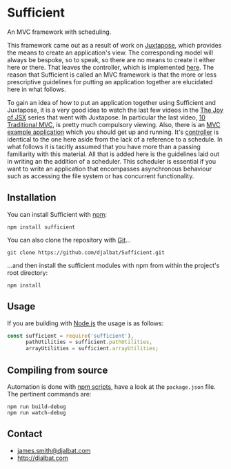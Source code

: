 # Sufficient

An MVC framework with scheduling.

This framework came out as a result of work on [Juxtapose](https://github.com/djalbat/Juxtapose), which provides the means to create an application's view. The corresponding model will always be bespoke, so to speak, so there are no means to create it either here or there. That leaves the controller, which is implemented [here](https://github.com/djalbat/Sufficient/blob/master/es6/controller.js). The reason that Sufficient is called an MVC framework is that the more or less prescriptive guidelines for putting an application together are elucidated here in what follows.
 
To gain an idea of how to put an application together using Sufficient and Juxtapose, it is a very good idea to watch the last few videos in the [The Joy of JSX](https://vimeo.com/album/4562013) series that went with Juxtapose. In particular the last video, [10 Traditional MVC](https://vimeo.com/album/4562013/video/227405572), is pretty much compulsory viewing. Also, there is an [MVC example application](https://github.com/djalbat/Juxtapose/blob/master/es6/examples/mvcApp.js) which you should get up and running. It's [controller](https://github.com/djalbat/Juxtapose/blob/master/es6/examples/mvcApp/controller.js) is identical to the one here aside from the lack of a reference to a schedule. In what follows it is tacitly assumed that you have more than a passing familiarity with this material. All that is added here is the guidelines laid out in writing an the addition of a scheduler. This scheduler is essential if you want to write an application that encompasses asynchronous behaviour such as accessing the file system or has concurrent functionality.  

## Installation

You can install Sufficient with [npm](https://www.npmjs.com/):

    npm install sufficient

You can also clone the repository with [Git](https://git-scm.com/)...

    git clone https://github.com/djalbat/Sufficient.git

...and then install the sufficient modules with npm from within the project's root directory:

    npm install

## Usage

If you are building with [Node.js](http://nodejs.org) the usage is as follows:

```js
const sufficient = require('sufficient'),
      pathUtilities = sufficient.pathUtilities,
      arrayUtilities = sufficient.arrayUtilities;
```

## Compiling from source

Automation is done with [npm scripts](https://docs.npmjs.com/misc/scripts), have a look at the `package.json` file. The pertinent commands are:

    npm run build-debug
    npm run watch-debug

## Contact

- james.smith@djalbat.com
- http://djalbat.com
